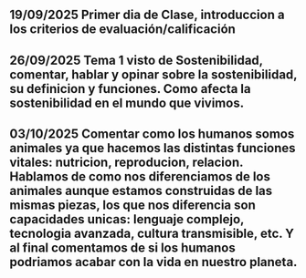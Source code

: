 ## 19/09/2025 Primer dia de Clase, introduccion a los criterios de evaluación/calificación

## 26/09/2025 Tema 1 visto de Sostenibilidad, comentar, hablar y opinar sobre la sostenibilidad, su definicion y funciones. Como afecta la sostenibilidad en el mundo que vivimos.

## 03/10/2025 Comentar como los humanos somos animales ya que hacemos las distintas funciones vitales: nutricion, reproducion, relacion. Hablamos de como nos diferenciamos de los animales aunque estamos construidas de las mismas piezas, los que nos diferencia son capacidades unicas: lenguaje complejo, tecnologia avanzada, cultura transmisible, etc. Y al final comentamos de si los humanos podriamos acabar con la vida en nuestro planeta. 